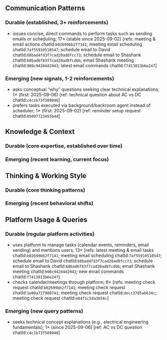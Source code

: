 ## Communication Patterns
### Durable (established, 3+ reinforcements)
- issues concise, direct commands to perform tasks such as sending emails or scheduling; 17× (stable since 2025-09-02) [refs: meeting & email actions chatId:`b02699bb2f7141`; meeting email scheduling chatId:`7af55910510547`; schedule email to David chatId:`68bad4fd3f7cad20ad8fcc73`; schedule email to Shashank chatId:`68bad6f83f7cad20ad8fcdbb`; email Shashank meeting chatId:`908c94204d2043`; latest email commands chatId:`f7413013b6e247`]

### Emerging (new signals, 1-2 reinforcements)
- asks conceptual “why” questions seeking clear technical explanations; 1× (first: 2025-09-06) [ref: technical question about AC vs DC chatId:`c4c1b73f509048`]
- prefers tasks executed via background/backroom agent instead of scheduler; 1× (first: 2025-09-02) [ref: reminder setup request chatId:`05097723455b4d`]

## Knowledge & Context
### Durable (core expertise, established over time)

### Emerging (recent learning, current focus)

## Thinking & Working Style
### Durable (core thinking patterns)

### Emerging (recent behavioral shifts)

## Platform Usage & Queries
### Durable (regular platform activities)
- uses platform to manage tasks (calendar events, reminders, email sending) and mentions users; 13× [refs: latest meeting & email tasks chatId:`b02699bb2f7141`; meeting email scheduling chatId:`7af55910510547`; schedule email to David chatId:`68bad4fd3f7cad20ad8fcc73`; schedule email to Shashank chatId:`68bad6f83f7cad20ad8fcdbb`; email Shashank meeting chatId:`908c94204d2043`; new email commands chatId:`f7413013b6e247`]
- checks calendar/meetings through platform; 6× [refs: meeting check request chatId:`b02699bb2f7141`; meeting check request chatId:`1e00a727980741`; meeting check request chatId:`decc37d5a6634c`; meeting check request chatId:`e84f1c5da3654c`]

### Emerging (new query patterns)
- seeks technical concept explanations (e.g., electrical engineering fundamentals); 1× (since 2025-09-06) [ref: AC vs DC question chatId:`c4c1b73f509048`]